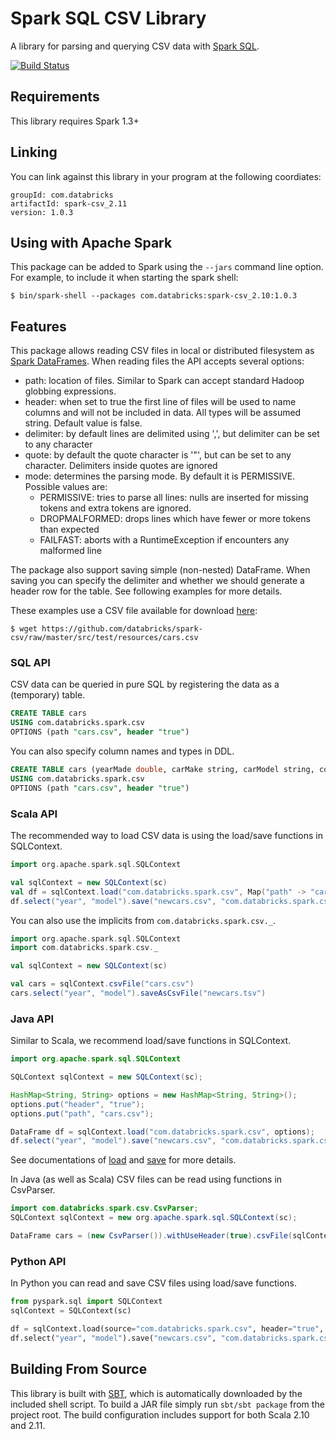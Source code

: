 # Spark SQL CSV Library

A library for parsing and querying CSV data with [Spark SQL](http://spark.apache.org/docs/latest/sql-programming-guide.html).

[![Build Status](https://travis-ci.org/databricks/spark-csv.svg?branch=master)](https://travis-ci.org/databricks/spark-csv)

## Requirements

This library requires Spark 1.3+

## Linking
You can link against this library in your program at the following coordiates:

```
groupId: com.databricks
artifactId: spark-csv_2.11
version: 1.0.3
```

## Using with Apache Spark
This package can be added to  Spark using the `--jars` command line option.  For example, to include it when starting the spark shell:

```
$ bin/spark-shell --packages com.databricks:spark-csv_2.10:1.0.3
```

## Features
This package allows reading CSV files in local or distributed filesystem as [Spark DataFrames](https://spark.apache.org/docs/1.3.0/sql-programming-guide.html).
When reading files the API accepts several options:
* path: location of files. Similar to Spark can accept standard Hadoop globbing expressions.
* header: when set to true the first line of files will be used to name columns and will not be included in data. All types will be assumed string. Default value is false.
* delimiter: by default lines are delimited using ',', but delimiter can be set to any character
* quote: by default the quote character is '"', but can be set to any character. Delimiters inside quotes are ignored
* mode: determines the parsing mode. By default it is PERMISSIVE. Possible values are:
  * PERMISSIVE: tries to parse all lines: nulls are inserted for missing tokens and extra tokens are ignored.
  * DROPMALFORMED: drops lines which have fewer or more tokens than expected
  * FAILFAST: aborts with a RuntimeException if encounters any malformed line

The package also support saving simple (non-nested) DataFrame. When saving you can specify the delimiter and whether we should generate a header row for the table. See following examples for more details.

These examples use a CSV file available for download [here](https://github.com/databricks/spark-csv/raw/master/src/test/resources/cars.csv):

```
$ wget https://github.com/databricks/spark-csv/raw/master/src/test/resources/cars.csv
```

### SQL API
CSV data can be queried in pure SQL by registering the data as a (temporary) table.

```sql
CREATE TABLE cars
USING com.databricks.spark.csv
OPTIONS (path "cars.csv", header "true")
```

You can also specify column names and types in DDL.
```sql
CREATE TABLE cars (yearMade double, carMake string, carModel string, comments string, blank string)
USING com.databricks.spark.csv
OPTIONS (path "cars.csv", header "true")
```

### Scala API
The recommended way to load CSV data is using the load/save functions in SQLContext.

```scala
import org.apache.spark.sql.SQLContext

val sqlContext = new SQLContext(sc)
val df = sqlContext.load("com.databricks.spark.csv", Map("path" -> "cars.csv", "header" -> "true"))
df.select("year", "model").save("newcars.csv", "com.databricks.spark.csv")
```

You can also use the implicits from `com.databricks.spark.csv._`.

```scala
import org.apache.spark.sql.SQLContext
import com.databricks.spark.csv._

val sqlContext = new SQLContext(sc)

val cars = sqlContext.csvFile("cars.csv")
cars.select("year", "model").saveAsCsvFile("newcars.tsv")
```

### Java API
Similar to Scala, we recommend load/save functions in SQLContext.

```java
import org.apache.spark.sql.SQLContext

SQLContext sqlContext = new SQLContext(sc);

HashMap<String, String> options = new HashMap<String, String>();
options.put("header", "true");
options.put("path", "cars.csv");

DataFrame df = sqlContext.load("com.databricks.spark.csv", options);
df.select("year", "model").save("newcars.csv", "com.databricks.spark.csv");
```
See documentations of <a href="https://spark.apache.org/docs/1.3.0/api/java/org/apache/spark/sql/SQLContext.html#load(java.lang.String)">load</a> and <a href="https://spark.apache.org/docs/1.3.0/api/java/org/apache/spark/sql/DataFrame.html#save(java.lang.String)">save</a> for more details.

In Java (as well as Scala) CSV files can be read using functions in CsvParser.

```java
import com.databricks.spark.csv.CsvParser;
SQLContext sqlContext = new org.apache.spark.sql.SQLContext(sc);

DataFrame cars = (new CsvParser()).withUseHeader(true).csvFile(sqlContext, "cars.csv");
```

### Python API
In Python you can read and save CSV files using load/save functions.

```python
from pyspark.sql import SQLContext
sqlContext = SQLContext(sc)

df = sqlContext.load(source="com.databricks.spark.csv", header="true", path = "cars.csv")
df.select("year", "model").save("newcars.csv", "com.databricks.spark.csv")
```

## Building From Source
This library is built with [SBT](http://www.scala-sbt.org/0.13/docs/Command-Line-Reference.html), which is automatically downloaded by the included shell script. To build a JAR file simply run `sbt/sbt package` from the project root. The build configuration includes support for both Scala 2.10 and 2.11.
